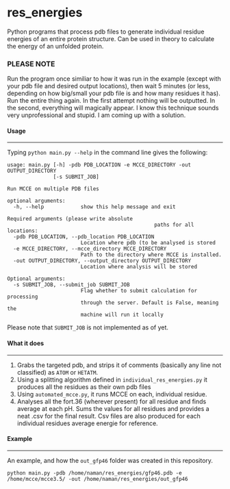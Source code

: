# res_energies
Python programs that process pdb files to generate individual residue energies of an entire protein structure. Can be used in theory to calculate the energy of an unfolded protein.

### PLEASE NOTE
Run the program once similiar to how it was run in the example (except with your pdb file and desired output locations), then wait 5 minutes (or less, depending on how big/small your pdb file is and how many residues it has). Run the entire thing again. In the first attempt nothing will be outputted. In the second, everything will magically appear. I know this technique sounds very unprofessional and stupid. I am coming up with a solution.  

#### Usage
---
Typing `python main.py --help` in the command line gives the following:
```
usage: main.py [-h] -pdb PDB_LOCATION -e MCCE_DIRECTORY -out OUTPUT_DIRECTORY
               [-s SUBMIT_JOB]

Run MCCE on multiple PDB files

optional arguments:
  -h, --help            show this help message and exit

Required arguments (please write absolute
                                                paths for all locations:
  -pdb PDB_LOCATION, --pdb_location PDB_LOCATION
                        Location where pdb (to be analysed is stored
  -e MCCE_DIRECTORY, --mcce_directory MCCE_DIRECTORY
                        Path to the directory where MCCE is installed.
  -out OUTPUT_DIRECTORY, --output_directory OUTPUT_DIRECTORY
                        Location where analysis will be stored

Optional arguments:
  -s SUBMIT_JOB, --submit_job SUBMIT_JOB
                        Flag whether to submit calculation for processing
                        through the server. Default is False, meaning the
                        machine will run it locally

```
Please note that `SUBMIT_JOB` is not implemented as of yet.

#### What it does
---

1. Grabs the targeted pdb, and strips it of comments (basically any line not classified) as `ATOM` or `HETATM`.
2. Using a splitting algorithm defined in `individual_res_energies.py` it produces all the residues as their own pdb files 
3. Using `automated_mcce.py`, it runs MCCE on each, individual residue.
4. Analyses all the fort.36 (wherever present) for all residue and finds average at each pH. Sums the values for all residues and provides a neat .csv for the final result. Csv files are also produced for each individual residues average energie for reference. 

#### Example
---
An example, and how the `out_gfp46` folder was created in this repository. 

```
python main.py -pdb /home/naman/res_energies/gfp46.pdb -e /home/mcce/mcce3.5/ -out /home/naman/res_energies/out_gfp46
```

	


